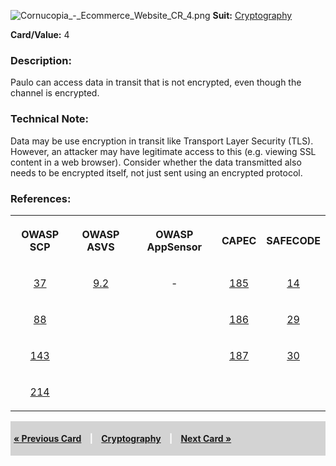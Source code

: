 ![Cornucopia_-_Ecommerce_Website_CR_4.png](Cornucopia_-_Ecommerce_Website_CR_4.png
"Cornucopia_-_Ecommerce_Website_CR_4.png") **Suit:**
[Cryptography](Cornucopia_-_Ecommerce_Website_-_CR "wikilink")

**Card/Value:** 4

### Description:

Paulo can access data in transit that is not encrypted, even though the
channel is encrypted.

### Technical Note:

Data may be use encryption in transit like Transport Layer Security
(TLS). However, an attacker may have legitimate access to this (e.g.
viewing SSL content in a web browser). Consider whether the data
transmitted also needs to be encrypted itself, not just sent using an
encrypted protocol.

### References:

<table class="wikitable" style="text-align:center;">

<tr>

<th>

OWASP SCP

</th>

<th>

OWASP ASVS

</th>

<th>

OWASP AppSensor

</th>

<th>

CAPEC

</th>

<th>

SAFECODE

</th>

</tr>

<tr>

<td>

[37](OWASP_Secure_Coding_Practices_Checklist#37 "wikilink")

</td>

<td>

[9.2](OWASP_Application_Security_Verification_Standard#9.2 "wikilink")

</td>

<td>

\-

</td>

<td>

[185](https://capec.mitre.org/data/definitions/185.html)

</td>

<td>

[14](SAFECode_Practical_Security_Stories#14 "wikilink")

</td>

</tr>

<tr>

<td>

[88](OWASP_Secure_Coding_Practices_Checklist#88 "wikilink")

</td>

<td>

</td>

<td>

</td>

<td>

[186](https://capec.mitre.org/data/definitions/186.html)

</td>

<td>

[29](SAFECode_Practical_Security_Stories#29 "wikilink")

</td>

</tr>

<tr>

<td>

[143](OWASP_Secure_Coding_Practices_Checklist#143 "wikilink")

</td>

<td>

</td>

<td>

</td>

<td>

[187](https://capec.mitre.org/data/definitions/187.html)

</td>

<td>

[30](SAFECode_Practical_Security_Stories#30 "wikilink")

</td>

</tr>

<tr>

<td>

[214](OWASP_Secure_Coding_Practices_Checklist#214 "wikilink")

</td>

<td>

</td>

<td>

</td>

<td>

</td>

<td>

</td>

</tr>

</table>

<div style="padding:5px;background:LightGray;color:White;font-weight:bold;">

[« Previous Card](Cornucopia_-_Ecommerce_Website_-_CR_3 "wikilink")
<span style="padding-left:10px;padding-right:10px;"> |</span>
[Cryptography](Cornucopia_-_Ecommerce_Website_-_CR "wikilink")
<span style="padding-left:10px;padding-right:10px;"> |</span> [Next Card
»](Cornucopia_-_Ecommerce_Website_-_CR_5 "wikilink")

</div>